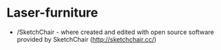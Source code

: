 Laser-furniture
===============

* /SketchChair - where created and edited with open source software provided by SketchChair (http://sketchchair.cc/) 
